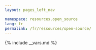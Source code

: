 ```yaml
---
layout: pages_left_nav

namespace: resources.open_source
lang: fr
permalink: /fr/ressources/open-source/
---
```


{% include __vars.md %}

<!-- Content starts -->

<!-- Content ends -->

